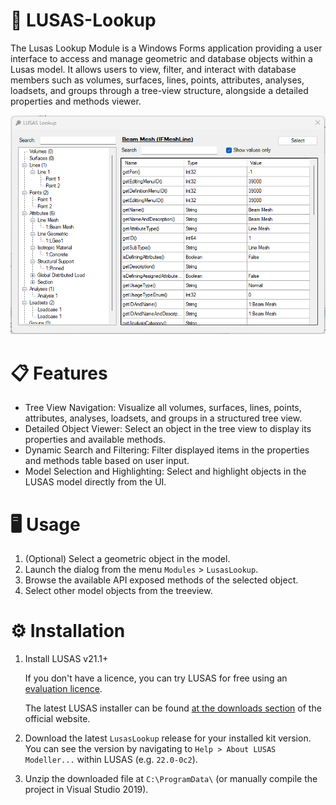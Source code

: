 # 🔎 LUSAS-Lookup
The Lusas Lookup Module is a Windows Forms application providing a user interface to access and manage geometric and database objects within a Lusas model. It allows users to view, filter, and interact with database members such as volumes, surfaces, lines, points, attributes, analyses, loadsets, and groups through a tree-view structure, alongside a detailed properties and methods viewer.

![LUSAS Lookup Dialog Preview](preview.png)

# 📋 Features
- Tree View Navigation: Visualize all volumes, surfaces, lines, points, attributes, analyses, loadsets, and groups in a structured tree view.
- Detailed Object Viewer: Select an object in the tree view to display its properties and available methods.
- Dynamic Search and Filtering: Filter displayed items in the properties and methods table based on user input.
- Model Selection and Highlighting: Select and highlight objects in the LUSAS model directly from the UI.

# 🖥️ Usage
1. (Optional) Select a geometric object in the model.
2. Launch the dialog from the menu `Modules` > `LusasLookup`.
3. Browse the available API exposed methods of the selected object.
4. Select other model objects from the treeview.

# ⚙️ Installation
1. Install LUSAS v21.1+
  
   If you don't have a licence, you can try LUSAS for free using an [evaluation licence](https://www.lusas.com/evaluation/index.html).

   The latest LUSAS installer can be found [at the downloads section](https://www.lusas.com/user_area/download/index.html) of the official website.
2. Download the latest `LusasLookup` release for your installed kit version. You can see the version by navigating to `Help > About LUSAS Modeller...` within LUSAS (e.g. `22.0-0c2`).
3. Unzip the downloaded file at `C:\ProgramData\` (or manually compile the project in Visual Studio 2019).
